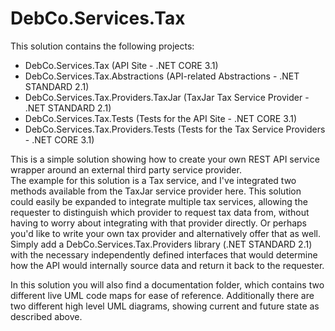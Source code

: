 # DebCo.Services.Tax

This solution contains the following projects:

- DebCo.Services.Tax (API Site - .NET CORE 3.1)
- DebCo.Services.Tax.Abstractions (API-related Abstractions - .NET STANDARD 2.1)
- DebCo.Services.Tax.Providers.TaxJar (TaxJar Tax Service Provider - .NET STANDARD 2.1)
- DebCo.Services.Tax.Tests (Tests for the API Site - .NET CORE 3.1)
- DebCo.Services.Tax.Providers.Tests (Tests for the Tax Service Providers - .NET CORE 3.1)

This is a simple solution showing how to create your own REST API service wrapper around an external third party service provider.  
The example for this solution is a Tax service, and I've integrated two methods available from the TaxJar service provider here.
This solution could easily be expanded to integrate multiple tax services, allowing the requester to distinguish which provider
to request tax data from, without having to worry about integrating with that provider directly.  Or perhaps you'd like to write
your own tax provider and alternatively offer that as well.  Simply add a DebCo.Services.Tax.Providers library (.NET STANDARD 2.1)
with the necessary independently defined interfaces that would determine how the API would internally source data and return it
back to the requester.

In this solution you will also find a documentation folder, which contains two different live UML code maps for ease of reference.
Additionally there are two different high level UML diagrams, showing current and future state as described above.